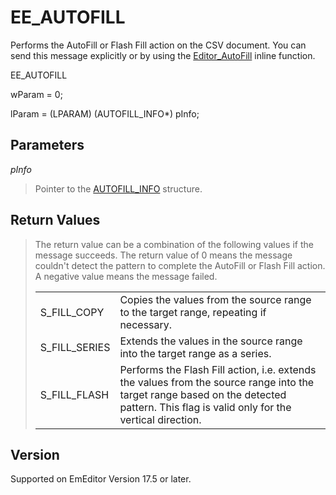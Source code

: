 # EE\_AUTOFILL

Performs the AutoFill or Flash Fill action on the CSV document. You can send this message explicitly or by using the [Editor\_AutoFill](../macro/editor_autofill) inline function.

EE\_AUTOFILL

wParam = 0;

lParam = (LPARAM) (AUTOFILL\_INFO\*) pInfo;

## Parameters

_pInfo_

> Pointer to the [AUTOFILL\_INFO](../structure/autofill_info) structure.

## Return Values

> The return value can be a combination of the following values if the message succeeds. The return value of 0 means the message couldn't detect the pattern to complete the AutoFill or Flash Fill action. A negative value means the message failed.
>
> |     |     |
> | --- | --- |
> | S\_FILL\_COPY | Copies the values from the source range to the target range, repeating if necessary. |
> | S\_FILL\_SERIES | Extends the values in the source range into the target range as a series. |
> | S\_FILL\_FLASH | Performs the Flash Fill action, i.e. extends the values from the source range into the target range based on the detected pattern. This flag is valid only for the vertical direction. |

## Version

Supported on EmEditor Version 17.5 or later.
